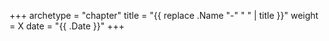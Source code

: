 +++
archetype = "chapter"
title = "{{ replace .Name "-" " " | title }}"
weight = X
date = "{{ .Date }}"
+++